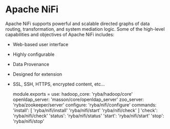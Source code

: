 
# Apache NiFi

Apache NiFi supports powerful and scalable directed graphs of data routing,
transformation, and system mediation logic. Some of the high-level capabilities 
and objectives of Apache NiFi includes:
  * Web-based user interface
  * Highly configurable
  * Data Provenance
  * Designed for extension
  * SSL, SSH, HTTPS, encrypted content, etc...

      module.exports =
        use:
          hadoop_core: 'ryba/hadoop/core'
          openldap_server: 'masson/core/openldap_server'
          zoo_server: 'ryba/zookeeper/server'
        configure:
          'ryba/nifi/configure'
        commands:
          'install': [
            'ryba/nifi/install'
            'ryba/nifi/start'
            'ryba/nifi/check'
          ]
          'check':
            'ryba/nifi/check'
          'status':
            'ryba/nifi/status'
          'start':
            'ryba/nifi/start'
          'stop':
            'ryba/nifi/stop'
